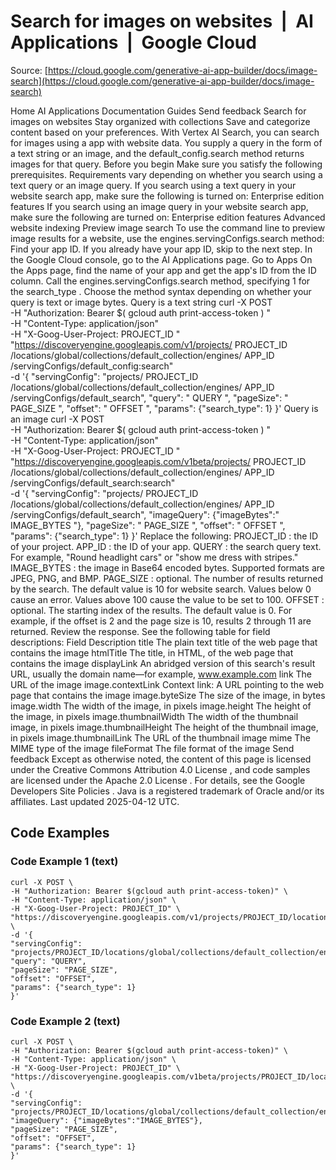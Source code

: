 # Search for images on websites  |  AI Applications  |  Google Cloud

Source: [https://cloud.google.com/generative-ai-app-builder/docs/image-search](https://cloud.google.com/generative-ai-app-builder/docs/image-search)

Home
AI Applications
Documentation
Guides
Send feedback
Search for images on websites
Stay organized with collections
Save and categorize content based on your preferences.
With Vertex AI Search, you can search for images using a app with
website data. You supply a query in the form of a text string or an image, and
the
default_config.search
method returns images for that query.
Before you begin
Make sure you satisfy the following prerequisites. Requirements vary depending
on whether you search using a text query or an image query.
If you search using a text query in your website search app, make sure the
following is turned on:
Enterprise edition features
If you search using an image query in your website search app, make sure the
following are turned on:
Enterprise edition features
Advanced website indexing
Preview image search
To use the command line to preview image results for a website,
use the
engines.servingConfigs.search
method:
Find your app ID. If you already have your app ID, skip to the next step.
In the Google Cloud console, go to the
AI Applications
page.
Go to Apps
On the
Apps
page, find the name of your app and get the app's ID from
the
ID
column.
Call the
engines.servingConfigs.search
method, specifying
1
for the
search_type
. Choose the method syntax
depending on whether your query is
text or image bytes.
Query is a text string
curl
-X
POST
\
-H
"Authorization: Bearer
$(
gcloud
auth
print-access-token
)
"
\
-H
"Content-Type: application/json"
\
-H
"X-Goog-User-Project:
PROJECT_ID
"
\
"https://discoveryengine.googleapis.com/v1/projects/
PROJECT_ID
/locations/global/collections/default_collection/engines/
APP_ID
/servingConfigs/default_config:search"
\
-d
'{
"servingConfig": "projects/
PROJECT_ID
/locations/global/collections/default_collection/engines/
APP_ID
/servingConfigs/default_search",
"query": "
QUERY
",
"pageSize": "
PAGE_SIZE
",
"offset": "
OFFSET
",
"params": {"search_type": 1}
}'
Query is an image
curl
-X
POST
\
-H
"Authorization: Bearer
$(
gcloud
auth
print-access-token
)
"
\
-H
"Content-Type: application/json"
\
-H
"X-Goog-User-Project:
PROJECT_ID
"
\
"https://discoveryengine.googleapis.com/v1beta/projects/
PROJECT_ID
/locations/global/collections/default_collection/engines/
APP_ID
/servingConfigs/default_search:search"
\
-d
'{
"servingConfig": "projects/
PROJECT_ID
/locations/global/collections/default_collection/engines/
APP_ID
/servingConfigs/default_search",
"imageQuery": {"imageBytes":"
IMAGE_BYTES
"},
"pageSize": "
PAGE_SIZE
",
"offset": "
OFFSET
",
"params": {"search_type": 1}
}'
Replace the following:
PROJECT_ID
: the ID of your project.
APP_ID
: the ID of your app.
QUERY
: the search query text. For example, "Round headlight
cars" or "show me dress with stripes."
IMAGE_BYTES
: the image in Base64 encoded bytes. Supported
formats are JPEG, PNG, and BMP.
PAGE_SIZE
: optional. The number of results returned by the
search. The default value is 10 for website search.
Values below 0 cause an error.
Values above 100 cause the value to be set to 100.
OFFSET
: optional. The starting index of the results.
The default value is 0.
For example, if the offset is 2 and the page size is 10, results 2
through 11 are returned.
Review the response. See the following table for field descriptions:
Field
Description
title
The plain text title of the web page that contains the image
htmlTitle
The title, in HTML, of the web page that contains the image
displayLink
An abridged version of this search's result URL, usually the
domain name—for example,
www.example.com
link
The URL of the image
image.contextLink
Context link: A URL pointing to the web page that contains the image
image.byteSize
The size of the image, in bytes
image.width
The width of the image, in pixels
image.height
The height of the image, in pixels
image.thumbnailWidth
The width of the thumbnail image, in pixels
image.thumbnailHeight
The height of the thumbnail image, in pixels
image.thumbnailLink
The URL of the thumbnail image
mime
The MIME type of the image
fileFormat
The file format of the image
Send feedback
Except as otherwise noted, the content of this page is licensed under the
Creative Commons Attribution 4.0 License
, and code samples are licensed under the
Apache 2.0 License
. For details, see the
Google Developers Site Policies
. Java is a registered trademark of Oracle and/or its affiliates.
Last updated 2025-04-12 UTC.

## Code Examples

### Code Example 1 (text)

```text
curl -X POST \
-H "Authorization: Bearer $(gcloud auth print-access-token)" \
-H "Content-Type: application/json" \
-H "X-Goog-User-Project: PROJECT_ID" \
"https://discoveryengine.googleapis.com/v1/projects/PROJECT_ID/locations/global/collections/default_collection/engines/APP_ID/servingConfigs/default_config:search" \
-d '{
"servingConfig": "projects/PROJECT_ID/locations/global/collections/default_collection/engines/APP_ID/servingConfigs/default_search",
"query": "QUERY",
"pageSize": "PAGE_SIZE",
"offset": "OFFSET",
"params": {"search_type": 1}
}'

```

### Code Example 2 (text)

```text
curl -X POST \
-H "Authorization: Bearer $(gcloud auth print-access-token)" \
-H "Content-Type: application/json" \
-H "X-Goog-User-Project: PROJECT_ID" \
"https://discoveryengine.googleapis.com/v1beta/projects/PROJECT_ID/locations/global/collections/default_collection/engines/APP_ID/servingConfigs/default_search:search" \
-d '{
"servingConfig": "projects/PROJECT_ID/locations/global/collections/default_collection/engines/APP_ID/servingConfigs/default_search",
"imageQuery": {"imageBytes":"IMAGE_BYTES"},
"pageSize": "PAGE_SIZE",
"offset": "OFFSET",
"params": {"search_type": 1}
}'

```

